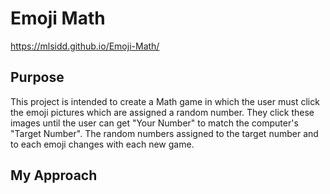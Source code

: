 # Emoji Math
https://mlsidd.github.io/Emoji-Math/

## Purpose
This project is intended to create a Math game in which the user must click the emoji pictures which are assigned a random number.  They click these images until the user can get "Your Number" to match the computer's "Target Number".  The random numbers assigned to the target number and to each emoji changes with each new game.  

## My Approach

